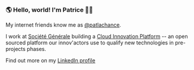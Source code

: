 ### 🌎 Hello, world! I'm Patrice 👋🏼

My internet friends know me as [@patlachance](https://twitter.com/plachance).

I work at [Société Générale](https://www.societegenerale.com/en) building a [Cloud Innovation Platform](https://github.com/societe-generale/cloud-innovation-platform) -- an open sourced platform our innov'actors use to qualify new technologies in pre-projects phases.

Find out more on my [LinkedIn profile](https://www.linkedin.com/in/plachance/)

<!--
### Hi there 👋
**patlachance/patlachance** is a ✨ _special_ ✨ repository because its `README.md` (this file) appears on your GitHub profile.

Here are some ideas to get you started:

- 🔭 I’m currently working on ...
- 🌱 I’m currently learning ...
- 👯 I’m looking to collaborate on ...
- 🤔 I’m looking for help with ...
- 💬 Ask me about ...
- 📫 How to reach me: ...
- 😄 Pronouns: ...
- ⚡ Fun fact: ...
-->
